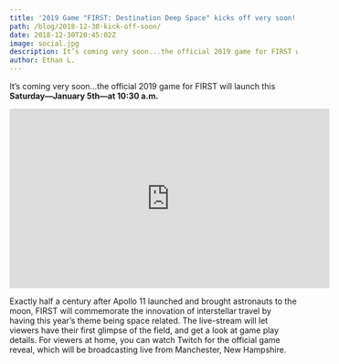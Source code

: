 ```yaml
---
title: '2019 Game "FIRST: Destination Deep Space" kicks off very soon!'
path: /blog/2018-12-30-kick-off-soon/
date: 2018-12-30T20:45:02Z
image: social.jpg
description: It’s coming very soon...the official 2019 game for FIRST will launch this Saturday, January 5th at 10:30 a.m.
author: Ethan L.
---
```


It’s coming very soon...the official 2019 game for FIRST will launch this **Saturday—January 5th—at 10:30 a.m.**


<iframe width="560" height="315" src="https://www.youtube.com/embed/Rb1byfe_5TU" frameborder="0" allow="accelerometer; autoplay; encrypted-media; gyroscope; picture-in-picture" allowfullscreen></iframe>

Exactly half a century after Apollo 11 launched and brought astronauts to the moon, FIRST will commemorate the innovation of interstellar travel by having this year’s theme being space related. The live-stream will let viewers have their first glimpse of the field, and get a look at game play details. For viewers at home, you can watch Twitch for the official game reveal, which will be broadcasting live from Manchester, New Hampshire. 
